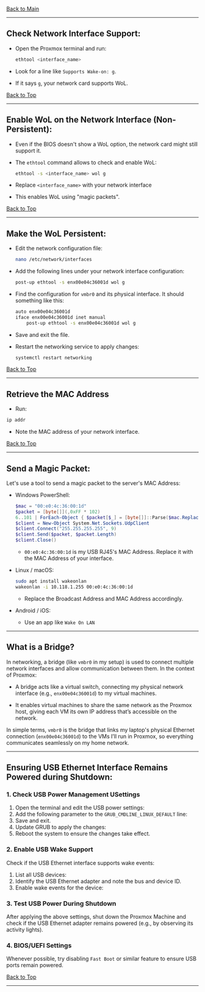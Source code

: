 <a name="top"></a>
[Back to Main](https://github.com/caxylive/Home-Lab-Enterprise-Simulation/blob/main/README.md)

---

## Check Network Interface Support:

* Open the Proxmox terminal and run:
  ```Bash
  ethtool <interface_name>
  ```

* Look for a line like `Supports Wake-on: g`.
* If it says `g`, your network card supports WoL.

[Back to Top](#top)

---

## Enable WoL on the Network Interface (Non-Persistent):

* Even if the BIOS doesn't show a WoL option, the network card might still support it.

* The `ethtool` command allows to check and enable WoL:
  ```Bash
  ethtool -s <interface_name> wol g
  ```

* Replace `<interface_name>` with your network interface

* This enables WoL using "magic packets".

[Back to Top](#top)

---

## Make the WoL Persistent:

* Edit the network configuration file:
  ```Bash
  nano /etc/network/interfaces
  ```

* Add the following lines under your network interface configuration:
  ```Bash
  post-up ethtool -s enx00e04c36001d wol g
  ```

* Find the configuration for `vmbr0` and its physical interface. It should something like this:
  ```Bash
  auto enx00e04c36001d
  iface enx00e04c36001d inet manual
      post-up ethtool -s enx00e04c36001d wol g
  ```

* Save and exit the file.

* Restart the networking service to apply changes:
  ```Bash
  systemctl restart networking
  ```

[Back to Top](#top)

---

## Retrieve the MAC Address
* Run:
```Bash
ip addr
```

* Note the MAC address of your network interface.

[Back to Top](#top)

---

## Send a Magic Packet:

Let's use a tool to send a magic packet to the server's MAC Address:

  * Windows PowerShell:
    ```Powershell
    $mac = "00:e0:4c:36:00:1d"
    $packet = [byte[]](,0xFF * 102)
    6..101 | ForEach-Object { $packet[$_] = [byte[]]::Parse($mac.Replace(":", "").Substring(($_ % 6) * 2, 2), "X2") }
    $client = New-Object System.Net.Sockets.UdpClient
    $client.Connect("255.255.255.255", 9)
    $client.Send($packet, $packet.Length)
    $client.Close()
    ```
    * `00:e0:4c:36:00:1d` is my USB RJ45's MAC Address. Replace it with the MAC Address of your interface.

  * Linux / macOS:
    ```Bash
    sudo apt install wakeonlan
    wakeonlan -i 10.118.1.255 00:e0:4c:36:00:1d
    ```

    * Replace the Broadcast Address and MAC Address accordingly.

  * Android / iOS:
    * Use an app like `Wake On LAN`

---

## What is a Bridge?

In networking, a bridge (like `vmbr0` in my setup) is used to connect multiple network interfaces and allow communication between them. In the context of Proxmox:

  * A bridge acts like a virtual switch, connecting my physical network interface (e.g., `enx00e04c36001d`) to my virtual machines.

  * It enables virtual machines to share the same network as the Proxmox host, giving each VM its own IP address that’s accessible on the network.

In simple terms, `vmbr0` is the bridge that links my laptop's physical Ethernet connection (`enx00e04c36001d`) to the VMs I’ll run in Proxmox, so everything communicates seamlessly on my home network.

---

## Ensuring USB Ethernet Interface Remains Powered during Shutdown:

### 1. Check USB Power Management USettings

1. Open the terminal and edit the USB power settings:
2. Add the following parameter to the `GRUB_CMDLINE_LINUX_DEFAULT` line:
3. Save and exit.
4. Update GRUB to apply the changes:
5. Reboot the system to ensure the changes take effect.

### 2. Enable USB Wake Support
Check if the USB Ethernet interface supports wake events:
1. List all USB devices:
2. Identify the USB Ethernet adapter and note the bus and device ID.
3. Enable wake events for the device:

### 3. Test USB Power During Shutdown
After applying the above settings, shut down the Proxmox Machine and check if the USB Ethernet adapter remains powered (e.g., by observing its activity lights).

### 4. BIOS/UEFI Settings
Whenever possible, try disabling `Fast Boot` or similar feature to ensure USB ports remain powered.

[Back to Top](#top)

--- 

